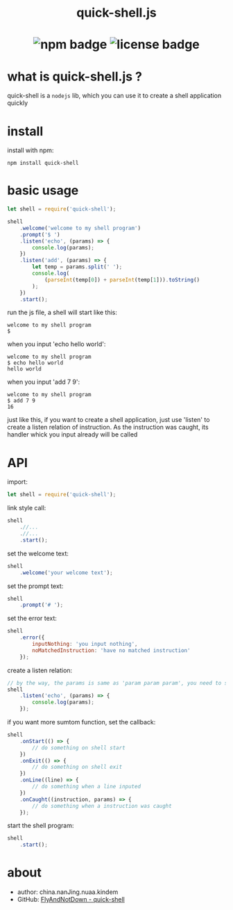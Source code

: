 # <center>quick-shell.js</center>
# <center>![npm badge](https://img.shields.io/npm/v/npm.svg?registry_uri=https%3A%2F%2Fregistry.npmjs.com) ![license badge](https://img.shields.io/packagist/l/doctrine/orm.svg)</center>

# what is quick-shell.js ?
quick-shell is a `nodejs` lib, which you can use it to create a shell application quickly

# install
install with npm:
```
npm install quick-shell
```

# basic usage
```javascript
let shell = require('quick-shell');

shell
    .welcome('welcome to my shell program')
    .prompt('$ ')
    .listen('echo', (params) => {
        console.log(params);
    })
    .listen('add', (params) => {
        let temp = params.split(' ');
        console.log(
            (parseInt(temp[0]) + parseInt(temp[1])).toString()
        );
    })
    .start();
```

run the js file, a shell will start like this:
```
welcome to my shell program
$
```

when you input 'echo hello world':
```
welcome to my shell program
$ echo hello world
hello world
```

when you input 'add 7 9':
```
welcome to my shell program
$ add 7 9
16
```

just like this, if you want to create a shell application, just use 'listen' to create a listen relation of instruction. As the instruction was caught, its handler whick you input already will be called

# API
import:
```javascript
let shell = require('quick-shell');
```
link style call:
```javascript
shell
    .//...
    .//...
    .start();
```

set the welcome text:
```javascript
shell
    .welcome('your welcome text');
```

set the prompt text:
```javascript
shell
    .prompt('# ');
```

set the error text:
```javascript
shell
    .error({
        inputNothing: 'you input nothing',
        noMatchedInstruction: 'have no matched instruction'
    });
```

create a listen relation:
```javascript
// by the way, the params is same as 'param param param', you need to split it by yourself
shell
    .listen('echo', (params) => {
        console.log(params);
    });
```

if you want more sumtom function, set the callback:
```javascript
shell
    .onStart(() => {
        // do something on shell start
    })
    .onExit(() => {
        // do something on shell exit
    })
    .onLine((line) => {
        // do something when a line inputed
    })
    .onCaught((instruction, params) => {
        // do something when a instruction was caught
    });
```

start the shell program:
```javascript
shell
    .start();
```

# about
* author: china.nanJing.nuaa.kindem
* GitHub: [FlyAndNotDown - quick-shell](https://github.com/FlyAndNotDown/quick-shell)
